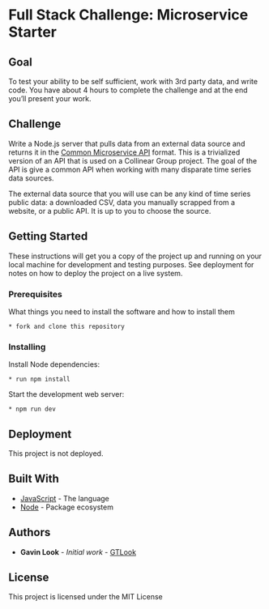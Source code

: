 # Full Stack Challenge: Microservice Starter

## Goal
To test your ability to be self sufficient, work with 3rd party data, and write code. You have about 4 hours to complete the challenge and at the end you’ll present your work.

## Challenge
Write a Node.js server that pulls data from an external data source and returns it in the [Common Microservice API](CommonServiceAPI.md) format. This is a trivialized version of an API that is used on a Collinear Group project. The goal of the API is give a common API when working with many disparate time series data sources.

The external data source that you will use can be any kind of time series public data: a downloaded CSV, data you manually scrapped from a website, or a public API. It is up to you to choose the source.


## Getting Started

These instructions will get you a copy of the project up and running on your local machine for development and testing purposes. See deployment for notes on how to deploy the project on a live system.


### Prerequisites

What things you need to install the software and how to install them

```shell
* fork and clone this repository
```

### Installing
Install Node dependencies:

```shell
* run npm install
```

Start the development web server:

```shell
* npm run dev
```

## Deployment

This project is not deployed.

## Built With

* [JavaScript](https://www.javascript.com/) - The language
* [Node](https://nodejs.org/en/) - Package ecosystem


## Authors

* **Gavin Look** - *Initial work* - [GTLook](https://github.com/GTLook/)

## License

This project is licensed under the MIT License
